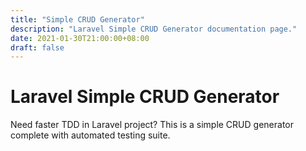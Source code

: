 ```yaml
---
title: "Simple CRUD Generator"
description: "Laravel Simple CRUD Generator documentation page."
date: 2021-01-30T21:00:00+08:00
draft: false
---
```


# Laravel Simple CRUD Generator

Need faster TDD in Laravel project? This is a simple CRUD generator complete with automated testing suite.